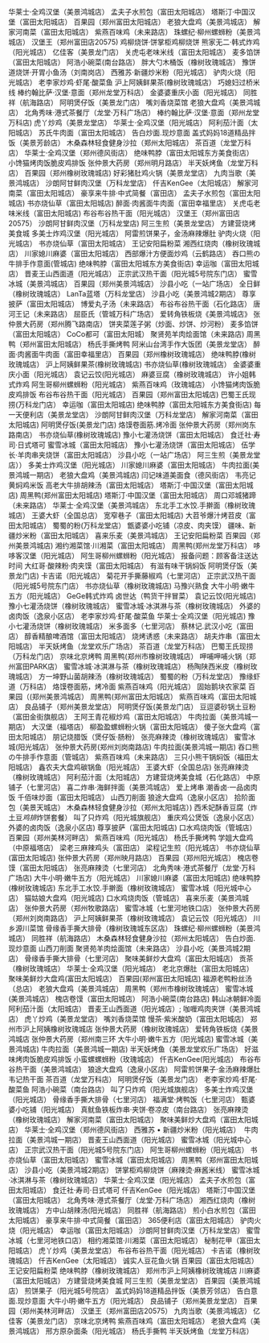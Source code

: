 华莱士·全鸡汉堡（美景鸿城店）
孟夫子水煎包（富田太阳城店）
塔斯汀·中国汉堡（富田太阳城店）
百果园（郑州富田太阳城店）
老狼大盘鸡（美景鸿城店） 
解家河南菜（富田太阳城店） 
紫燕百味鸡（未来路店）
珠螺纪·柳州螺蛳粉（美景鸿城店）
汉堡王（郑州富田店20575)
鸡柳烧饼·饼掌柜鸡柳烧饼 
熊家无二·韩式炸鸡（阳光城店）
亿佳客（美景龙门店）
关虎屯老味米线（富田太阳城店）
麦多馅饼（富田太阳城店） 
阿浩小碗菜(南台路店）
胖大勺木桶饭（橡树玫瑰城店）
豫饼道烧饼·开胃小鱼汤（刘南岗店）
西雅苏·新疆炒米粉（阳光城店）
驴肉火烧（阳光城店） 
老李家炒鸡·虾尾·酸菜鱼 
沪上阿姨鲜果茶(橡树玫瑰城店）
巧媳妇过桥米线
棒约翰比萨·汉堡·意面（郑州龙堂万科店）
金婆婆重庆小面（阳光城店）
同胜祥（航海路店）
阿明煲仔饭（美景龙门店）
嘴刘香烧菜馆 
老狼大盘鸡（美景鸿城店）
北角秀味·港式茶餐厅（龙堂·万科广场店）
棒约翰比萨·汉堡·意面（郑州龙堂万科店)
虎丫炒鸡（美景龙堂店）
华莱士·全鸡汉堡（阳光城店）
阿利茄汁面（太阳城店）
苏氏牛肉面（富田太阳城店）
告白炒面.现炒意面 
盖式妈妈18道精品拌饭（美景芳龄店）
木桑森林轻食健身沙拉（郑州太阳城店）
茶百道（龙堂万科店）
华莱士·全鸡汉堡（郑州德风街店）
绝味鸭脖（富田太阳城东方美食街店）
小馋猫烤肉饭脆皮鸡排饭 
张仲景大药房（郑州明月路店）
半天妖烤鱼（龙堂万科店）
百果园（郑州橡树玫瑰城店)
好彩猪肚鸡火锅（美景龙堂店）
九肉当歌（美景鸿城店）
沙朗阿甘鲜肉汉堡（万科龙堂店）
仟吉KenGee（太阳城店）
解家河南菜（富田太阳城店）
豪享来牛排·中式简餐（富田店）
孟夫子水煎包（富田太阳城店)
书亦烧仙草（富田太阳城店)
醉面·肉酱面牛肉面（富田幸福里店） 
关虎屯老味米线（富田太阳城店)
布谷布谷热干面（阳光城店） 
汉堡王（郑州富田店20575）
沙朗阿甘鲜肉汉堡（万科龙堂店) 
阿三生煎（美景龙堂店）
方建营烧烤美食城
多美士炸鸡汉堡（阳光城店） 
阿雷煎饼果子，金汤麻辣爆肚
驴肉火烧（阳光城店）
书亦烧仙草（富田太阳城店）
王记安阳扁粉菜
湘西红烧肉（橡树玫瑰城店）
川家媳川麻婆（富田太阳城店）
西部爆汁方便面炒鸡（云鹤路店）
吞口熊の牛排手作意面(管城店)
绝味鸭脖（富田太阳城东方美食街店)
幸运咖（富田太阳城店）
晋麦王山西面道（阳光城店）
正宗武汉热干面（阳光城5号院东门店）
蜜雪冰城（美景鸿城店）
百果园（郑州美景鸿城店）
沙县小吃（一站广场店） 
全日鲜（橡树玫瑰城店）
LanTa蓝塔（万科龙堂店）
沙县小吃（美景鸿城2期店）
尊享披萨（富田太阳城店）
博爱丸子汤（未来路店）
布谷布谷热干面（石化路店）
唐河王记（未来路店）
屈臣氏（管城万科广场店）
爱转角铁板烧《美景鸿城店》
张仲景大药房（郑州腾飞路南店）
饼夹菜莲子粥（炒面、炒饼、炒河粉）
麦多馅饼（富田太阳城店）
CoCo都可（富田太阳城）
聚贤苑羊肉烩面馆（未来路店)
周黑鸭（郑州富田太阳城店）
杨氏手撕烤鸭 
阿米山台湾手作大饭团（美景龙堂店）
醉面·肉酱面牛肉面（富田幸福里店）
百果园（郑州橡树玫瑰城店）
绝味鸭脖(橡树玫瑰城店）
沪上阿姨鲜果茶(橡树玫瑰城店)
书亦烧仙草(橡树玫瑰城店）
金婆婆重庆小面（阳光城店） 
袁记云饺(阳光城店）
麻婆豆腐（橡树玫瑰城店）
许小姐韩式炸鸡
阿生哥柳州螺蛳粉（阳光城店） 
紫燕百味鸡（玫瑰城店）
小馋猫烤肉饭脆皮鸡排饭
布谷布谷热干面（阳光城店）
百果园（郑州富田太阳城店)
巴蜀王氏现捞(万科龙门店）
幸运咖（富田太阳城店)
绝味鸭脖（富田太阳城东方美食街店) 
每一天便利店（美景龙堂店）
沙朗阿甘鲜肉汉堡（万科龙堂店） 
解家河南菜（富田太阳城店) 
阿明煲仔饭(美景龙门店)
烙馍卷面筋.烤冷面 
张仲景大药房（郑州岗东路南店）
书亦烧仙草(橡树玫瑰城店)
豫小七灌汤烧饼（富田太阳城店）
食迁社·寿司·日式塔可 
蜜雪冰城（富田太阳城店）
豫小七灌汤烧饼（富田太阳城店） 
伍学长·羊肉串夹烧饼（富田太阳城店）
沙县小吃（一站广场店）
阿三生煎（美景龙堂店））
多美士炸鸡汉堡（阳光城店）
川家媳川麻婆（富田太阳城店） 
牛肉拉面(美景鸿城一期店）
老狼大盘鸡（美景鸿城店)
闫记味道美面食（德风街店）
韦亮记黄焖鸡米饭 
高老大牛排胡辣汤（富田太阳城店）
塔斯汀·中国汉堡（富田太阳城店)
周黑鸭(郑州富田太阳城店)
塔斯汀·中国汉堡（富田太阳城店） 
周口邓城猪蹄（未来路店）
华莱士·全鸡汉堡（美景鸿城店） 
东北手工水饺.手擀面（橡树玫瑰城店） 
王婆大虾（全国总店）
宽窄巷子（富田太阳城店)
大苕爷爆汁烤苕皮（富田太阳城店）
蜀蜀的粉(万科龙堂店）
甑婆婆小吃铺（凉皮、肉夹馍）
疆味、新疆炒米粉（富田太阳城店）
喜来乐麦（美景鸿城店）
王记安阳扁粉菜 
百果园（郑州美景鸿城店)
湘约湘菜馆·川湘菜（富田太阳城店）
周黑鸭(郑州龙堂万科店）
哆哆客汉堡（阳光城店）
阿生哥柳州螺蛳粉（阳光城店）
报备问题：顾客备注送达时间
大红哥·酸辣粉·肉夹馍（富田太阳城店）
有滋有味干锅焖饭
阿明煲仔饭（美景龙门店)
卡吉诺（阳光城店）
菊花开手撕藤椒鸡（七里河店） 
正宗武汉热干面（阳光城5号院东门店） 
书亦烧仙草（橡树玫瑰城店)
马豫兴熟食
大牛小明·嫩牛五方（阳光城店）
GeGe韩式炸鸡
卤世达（鸭货干拌冒菜）
袁记云饺(阳光城店)
豫小七灌汤烧饼（橡树玫瑰城店） 
蜜雪冰城·冰淇淋与茶（橡树玫瑰城店）
外婆的卤肉饭（逸泉小区店）
老李家炒鸡·虾尾·酸菜鱼
华莱士·全鸡汉堡（阳光城店)
豫小七灌汤烧饼（橡树玫瑰城店）
米多面多（七里河店）
蔡林记.武汉小吃（富田店）
醇香精酿啤酒馆（富田太阳城店） 
烧烤诱惑（未来路店）
胡夫炸串（富田太阳城店）
半天妖烤鱼（龙堂欢乐广场店）
茶百道（龙堂万科店） 
巴蜀王氏现捞（万科龙门店）
京味北京烤鸭
周黑鸭(郑州市橡树玫瑰城店）
呷哺呷哺火锅（郑州富田PARK店）
蜜雪冰城·冰淇淋与茶（橡树玫瑰城店） 
杨陶陕西米皮（橡树玫瑰城店）
方一坤野山菌胡辣汤（橡树玫瑰城店）
蜀蜀的粉（万科龙堂店）
豫缘虾道（万科店）
烙馍卷面筋，烤冷面 
紫燕百味鸡（阳光城店）
固始鹅块农家菜
百果园（(郑州美景鸿城店）
周黑鸭(郑州富田太阳城店）
紫燕百味鸡（富田太阳城店）
良品铺子（郑州美景龙堂店）
阿明煲仔饭(美景龙门店）
豆逗婆砂锅土豆粉（富田金街旗舰店）
王阿王青花椒炒鸡（富田太阳城店）
牛肉拉面（美景鸿城一期店）
大汉堡（福塔店）
柳盈盈螺蛳粉火锅（富田太阳城店）
傻子张大盘鸡（富田太阳城店）
朋记烧腊饭（煲仔饭·肠粉）
张亮麻辣烫（橡树玫瑰城店） 
蜜雪冰城(阳光城店）
张仲景大药房(郑州刘岗南路店)
牛肉拉面(美景鸿城一期店)
吞口熊の牛排手作意面（管城店）
紫燕百味鸡（未来路店） 
三只小熊干锅焖饭（福田太阳城店）
鑫农夫大盘鸡碳锅鱼（阳光城店）
王婆大虾（全国总店)
张亮麻辣烫（橡树玫瑰城店）
阿利茄汁面（太阳城店） 
方建营烧烤美食城（石化路店）
中原铺子（七里河店）
喜二炸串·海鲜拌面（美景鸿城店）
爱上烤串
潮香卤·一品卤肉饭
千佰味炒面（富田太阳城店）
山西刀削面 
狼途大盘鸡（逸泉小区店）
拾阶面包（美景天城店）
木桑森林轻食健身沙拉（郑州太阳城店）) 
西禾妃酥香豆腐（炸土豆*鸡排*炸饼套餐）
叫了只炸鸡（阳光城旗舰店）
重庆鸡公煲饭（逸泉小区店） 
外婆的卤肉饭（逸泉小区店)
尊享披萨（富田太阳城店)
口水鸡烧肉饭（管城店）
百果园（郑州美林河畔店）
紫燕百味鸡（阳光城店） 
杨氏手撕烤鸭
学姐大盘鸡（中原福塔店）
梁老三麻辣鸡头（富田店）
梁程记生煎（阳光城店）
书亦烧仙草(富田太阳城店)
张仲景大药房（郑州映月路店）
百果园（郑州阳光城店）
槐店卷馍（富田太阳城店） 
张亮麻辣烫（七里河店）
北角秀味·港式茶餐厅（龙堂·万科广场店)
大牛小明·嫩牛五方（阳光城店） 
川家媳川麻婆（富田太阳城店) 
绝味鸭脖(橡树玫瑰城店)
东北手工水饺.手擀面（橡树玫瑰城店）
蜜雪冰城（阳光城中心店）
猫姑娘大盘鸡（阳光城店)
口水鸡烧肉饭（管城店） 
喜来乐麦（美景鸿城店） 
张仲景大药房（郑州牧歌路店）
蜜雪冰城（七里河地铁口店）
张仲景大药房（郑州刘岗南路店）
沪上阿姨鲜果茶（橡树玫瑰城店）
袁记云饺（阳光城店）
川乡源川菜馆
骨缘香手撕大排骨（橡树玫瑰城东区店）
珠螺纪·柳州螺蛳粉（美景鸿城店） 
同胜祥（航海路店） 
木桑森林轻食健身沙拉（郑州太阳城店） 
告白炒面.现炒意面
山西刀削面
聚贤苑羊肉烩面馆（未来路店）
沙县小吃（美景鸿城2期店） 
骨缘香手撕大排骨（七里河店）
聚味美鲜炒大盘鸡（富田太阳城店）
贡茶（橡树玫瑰城店）
华莱士·全鸡汉堡（阳光城店） 
老北京爆肚（富田太阳城店）
聚味美鲜炒大盘鸡(富田太阳城店）
百果园(郑州富田太阳城店)
福源老鸭粉丝汤（总店） 
老狼大盘鸡（美景鸿城店）
周黑鸭（郑州市橡树玫瑰城店）
蜜雪冰城(美景鸿城店）
槐店卷馍（富田太阳城店）
阿浩小碗菜(南台路店)
韩山冰朝鲜冷面 
阿利茄汁面（太阳城店）
晋麦王山西面道（阳光城店）;
咖喱鸡肉夹饼（美景鸿城店）
虎丫炒鸡（美景龙堂店） 
嘴刘香烧菜馆
慢茶·紫米酸奶（富田太阳城店）
郑州市沪上阿姨橡树玫瑰城店
张仲景大药房（橡树玫瑰城店）
爱转角铁板烧《美景鸿城店
张仲景大药房（郑州南三环
大牛小明·嫩牛五方（阳光城店)
蜜雪冰城（美景鸿城店)
牛肉拉面（美景鸿城一期店)
半天妖烤鱼（美景龙堂欢乐广场店）
好滋味烤肉饭脆皮鸡排饭 
小蛮螺螺蛳粉（玫瑰城店）
仟吉KenGee(阳光城店）
布谷布谷热干面（美景鸿城店）
狼途大盘鸡（逸泉小区店）
阿雷煎饼果子·金汤麻辣爆肚
韦记热干面
茶百道（龙堂万科店）
阿明煲仔饭（美景龙门店）
老李家炒鸡·虾尾·酸菜鱼
阿浩小碗菜（南台路店）
叫了只炸鸡（阳光城旗舰店）
多美士炸鸡汉堡（阳光城店）
骨缘香手撕大排骨（七里河店）
福满堂·烤鸭饭（七里河店）
甄婆婆小吃铺（阳光城店）
真鱿鱼铁板炸串·夹饼·卷凉皮（南台路店）
张亮麻辣烫（橡树玫瑰城店）
解家河南菜（富田太阳城店）
聚味美鲜炒大盘鸡（富田太阳城店）
华莱士·全鸡汉堡（郑州德风街店）
西雅苏 • 新疆炒米粉（阳光城店） 
牛肉拉面（美景鸿城一期店）
晋麦王山西面道（阳光城店）
蜜雪冰城（阳光城中心店）
正宗武汉热干面（阳光城5号院东门店）
阿生哥柳州螺蛳粉（阳光城店）
书亦烧仙草（富田太阳城店）
蜜雪冰城（富田太阳城店）
周黑鸭（郑州富田太阳城店）
沙县小吃（美景鸿城2期店）
饼掌柜鸡柳烧饼（麻辣烫·麻酱米线）
蜜雪冰城·冰淇淋与茶（橡树玫瑰城店）
华莱士·全鸡汉堡（阳光城店）
孟夫子水煎包（富田太阳城店）
食迁社·寿司·日式塔可
仟吉KenGee（阳光城店）
塔斯汀中国汉堡（富田太阳城店）
北角秀味·港式茶餐厅（龙堂·万科广场店）
湘西红烧肉（橡树玫瑰城店）
方中山胡辣汤(阳光城店）
同胜祥（航海路店）
煎小白水煎包（富田太阳城店）
豪享来牛排·中式简餐（富田店）
365便利店（富田太阳城店）
驴肉火烧（阳光城店）
幸运咖（富田太阳城店）
沙朗阿甘鲜肉汉堡（万科龙堂店）
蜜雪冰城（七里河地铁口店）
相约湘菜馆·川湘菜（富田太阳城店）
秘制花甲（富田太阳城店）
虎丫炒鸡（美景龙堂店）
布谷布谷热干面（阳光城店）
卡吉诺（橡树玫瑰城店）
仟吉KenGee（太阳城店）
诚实人豆花鱼火锅
百果园（富田太阳城店）
王记安阳扁粉菜
绝味鸭脖（橡树玫瑰城店）
郑州市沪上阿姨橡树玫瑰城店
川麻婆（富田太阳城店）
方建营烧烤美食城
阿三生煎（美景龙堂店）
百果园（美景鸿城店）
煎饼果子（阳光城5号院店）
盖式妈妈18道精品拌饭（美景芳邻店）
告白意面.现炒意面
大牛小明·嫩牛五方（阳光城店）
良品铺子（郑州美景龙堂店）
百果园（郑州美林河畔店）
汉堡王（郑州富田店20575）
九肉当歌（美景鸿城店）
亿佳客（美景龙门店）
京味北京烤鸭
紫燕百味鸡（富田太阳城店）
老狼大盘鸡（美景鸿城店）
邢方原杂面条（阳光城店）
杨氏手撕鸭
半天妖烤鱼（龙堂万科店）